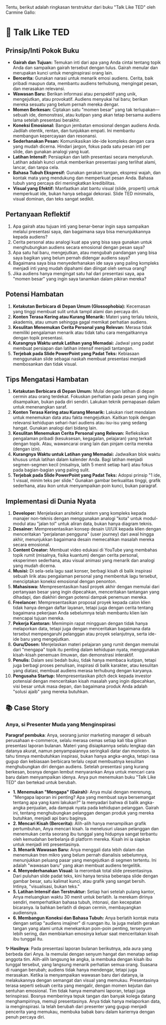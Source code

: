 Tentu, berikut adalah ringkasan terstruktur dari buku "Talk Like TED" oleh Carmine Gallo:

# 📖 Talk Like TED

## Prinsip/Inti Pokok Buku
*   **Gairah dan Tujuan:** Temukan inti dari apa yang Anda cintai tentang topik Anda dan sampaikan gairah tersebut dengan tulus. Gairah menular dan merupakan kunci untuk menginspirasi orang lain.
*   **Bercerita:** Gunakan narasi untuk menarik emosi audiens. Cerita, baik pribadi maupun data, membantu audiens terhubung, mengingat pesan, dan merasakan relevansi.
*   **Wawasan Baru:** Berikan informasi atau perspektif yang unik, mengejutkan, atau provokatif. Audiens menyukai hal baru; berikan mereka sesuatu yang belum pernah mereka dengar.
*   **Momen Berkesan:** Ciptakan satu "momen besar" yang tak terlupakan—sebuah ide, demonstrasi, atau kutipan yang akan tetap bersama audiens lama setelah presentasi berakhir.
*   **Koneksi Emosional:** Bangun jembatan emosional dengan audiens Anda. Jadilah otentik, rentan, dan tunjukkan empati. Ini membantu membangun kepercayaan dan resonansi.
*   **Sederhanakan Pesan:** Komunikasikan ide-ide kompleks dengan cara yang mudah dicerna. Hindari jargon, fokus pada satu pesan inti per slide, dan gunakan analogi yang kuat.
*   **Latihan Intensif:** Persiapkan dan latih presentasi secara menyeluruh. Latihan adalah kunci untuk memberikan presentasi yang terlihat alami, lancar, dan tanpa cela.
*   **Bahasa Tubuh Ekspresif:** Gunakan gerakan tangan, ekspresi wajah, dan kontak mata yang mendukung dan memperkuat pesan Anda. Bahasa tubuh yang percaya diri meningkatkan kredibilitas.
*   **Visual yang Efektif:** Manfaatkan alat bantu visual (slide, properti) untuk memperkuat ide, bukan hanya sebagai dekorasi. Slide TED minimalis, visual dominan, dan teks sangat sedikit.

## Pertanyaan Reflektif
1.  Apa gairah atau tujuan inti yang benar-benar ingin saya sampaikan melalui presentasi saya, dan bagaimana saya bisa menunjukkannya kepada audiens?
2.  Cerita personal atau analogi kuat apa yang bisa saya gunakan untuk menghubungkan audiens secara emosional dengan pesan saya?
3.  Apa satu hal baru, mengejutkan, atau mengubah pandangan yang bisa saya bagikan yang belum pernah didengar audiens saya?
4.  Bagaimana saya bisa menyederhanakan ide saya yang paling kompleks menjadi inti yang mudah dipahami dan diingat oleh semua orang?
5.  Jika audiens hanya mengingat satu hal dari presentasi saya, apa "momen besar" yang ingin saya tanamkan dalam pikiran mereka?

## Potensi Hambatan
1.  **Ketakutan Berbicara di Depan Umum (Glossophobia):** Kecemasan yang tinggi membuat sulit untuk tampil alami dan percaya diri.
2.  **Konten Terasa Kering atau Kurang Menarik:** Materi yang terlalu teknis, akademis, atau umum sehingga gagal memikat perhatian audiens.
3.  **Kesulitan Menemukan Cerita Personal yang Relevan:** Merasa tidak memiliki pengalaman menarik atau tidak tahu cara mengaitkannya dengan topik presentasi.
4.  **Kurangnya Waktu untuk Latihan yang Memadai:** Jadwal yang padat membuat persiapan dan latihan intensif menjadi tantangan.
5.  **Terjebak pada Slide PowerPoint yang Padat Teks:** Kebiasaan menggunakan slide sebagai naskah membuat presentasi menjadi membosankan dan tidak visual.

## Tips Mengatasi Hambatan
1.  **Ketakutan Berbicara di Depan Umum:** Mulai dengan latihan di depan cermin atau orang terdekat. Fokuskan perhatian pada pesan yang ingin disampaikan, bukan pada diri sendiri. Lakukan teknik pernapasan dalam untuk menenangkan saraf.
2.  **Konten Terasa Kering atau Kurang Menarik:** Lakukan riset mendalam untuk menemukan data atau fakta mengejutkan. Kaitkan topik dengan relevansi kehidupan sehari-hari audiens atau isu-isu yang sedang hangat. Gunakan analogi dari bidang lain.
3.  **Kesulitan Menemukan Cerita Personal yang Relevan:** Refleksikan pengalaman pribadi (kesuksesan, kegagalan, pelajaran) yang terkait dengan topik. Atau, wawancarai orang lain dan pinjam cerita mereka (dengan izin).
4.  **Kurangnya Waktu untuk Latihan yang Memadai:** Jadwalkan blok waktu khusus untuk latihan dalam kalender Anda. Bagi latihan menjadi segmen-segmen kecil (misalnya, latih 5 menit setiap hari) atau fokus pada bagian-bagian yang paling sulit.
5.  **Terjebak pada Slide PowerPoint yang Padat Teks:** Adopsi prinsip "1 ide, 1 visual, minim teks per slide." Gunakan gambar berkualitas tinggi, grafik sederhana, atau ikon untuk menyampaikan poin kunci, bukan paragraf.

## Implementasi di Dunia Nyata
1.  **Developer:** Menjelaskan arsitektur sistem yang kompleks kepada manajer non-teknis dengan menggunakan analogi "kota" untuk modul-modul atau "jalan tol" untuk aliran data, bukan hanya diagram teknis.
2.  **Desainer:** Mempresentasikan konsep desain UI/UX kepada klien dengan menceritakan "perjalanan pengguna" (user journey) dari awal hingga akhir, menunjukkan bagaimana desain memecahkan masalah mereka secara emosional.
3.  **Content Creator:** Membuat video edukasi di YouTube yang membahas topik rumit (misalnya, fisika kuantum) dengan cerita personal, eksperimen sederhana, atau visual animasi yang menarik dan analogi yang mudah dicerna.
4.  **Musisi:** Di sela-sela lagu saat konser, berbagi kisah di balik inspirasi sebuah lirik atau pengalaman personal yang membentuk lagu tersebut, menciptakan koneksi emosional dengan penonton.
5.  **Mahasiswa:** Mempresentasikan hasil proyek akhir dengan memulai dari pertanyaan besar yang ingin dipecahkan, menceritakan tantangan yang dihadapi, dan diakhiri dengan potensi dampak penemuan mereka.
6.  **Freelancer:** Mempresentasikan proposal proyek kepada calon klien tidak hanya dengan daftar layanan, tetapi juga dengan cerita tentang bagaimana pekerjaan Anda sebelumnya telah membantu klien lain mencapai tujuan mereka.
7.  **Pekerja Kantoran:** Memimpin rapat mingguan dengan tidak hanya melaporkan data, tetapi juga dengan menceritakan bagaimana data tersebut mempengaruhi pelanggan atau proyek selanjutnya, serta ide-ide baru yang mengejutkan.
8.  **Guru/Dosen:** Menjelaskan materi pelajaran yang rumit dengan memulai dari "mengapa" topik itu penting dalam kehidupan nyata, menggunakan kisah-kisah penemuan ilmuwan, dan demonstrasi interaktif.
9.  **Penulis:** Dalam sesi bedah buku, tidak hanya membaca kutipan, tetapi juga berbagi proses penulisan, inspirasi di balik karakter, atau kesulitan yang diatasi, membuat audiens merasa terhubung dengan karyanya.
10. **Pengusaha Startup:** Mempresentasikan pitch deck kepada investor potensial dengan menceritakan kisah masalah yang ingin dipecahkan, visi besar untuk masa depan, dan bagaimana produk Anda adalah "solusi ajaib" yang mereka butuhkan.

## 📚 Case Story
### Anya, si Presenter Muda yang Menginspirasi

**Paragraf pembuka**: Anya, seorang junior marketing manager di sebuah perusahaan e-commerce, selalu merasa cemas setiap kali tiba giliran presentasi laporan bulanan. Materi yang disiapkannya selalu lengkap dan datanya akurat, namun penyampaiannya seringkali datar dan monoton. Ia tahu timnya membutuhkan inspirasi, bukan hanya angka-angka, tetapi rasa gugup dan kebiasaan berbicara terlalu cepat membuatnya kesulitan menghubungkan diri dengan audiens. Setelah presentasi yang kurang berkesan, bosnya dengan lembut menyarankan Anya untuk mencari cara baru dalam menyampaikan idenya. Anya pun menemukan buku "Talk Like TED" dan bertekad untuk berubah.

*   **1. Menemukan "Mengapa" (Gairah):** Anya mulai dengan merenung, "Mengapa laporan ini penting? Apa yang membuat saya bersemangat tentang apa yang kami lakukan?" Ia menyadari bahwa di balik angka-angka penjualan, ada dampak nyata pada kehidupan pelanggan. Gairah ini, tentang menghubungkan pelanggan dengan produk yang mereka butuhkan, menjadi api baru baginya.
*   **2. Mencari Kisah (Bercerita):** Alih-alih hanya menampilkan grafik pertumbuhan, Anya mencari kisah. Ia menelusuri ulasan pelanggan dan menemukan cerita seorang ibu tunggal yang hidupnya sangat terbantu oleh kemudahan berbelanja di platform mereka. Kisah ini ia siapkan untuk menjadi inti presentasinya.
*   **3. Menarik Wawasan Baru:** Anya menggali data lebih dalam dan menemukan tren mikro yang belum pernah dianalisis sebelumnya, menunjukkan peluang pasar yang mengejutkan di segmen tertentu. Ini adalah "wawasan baru" yang akan membuat audiens tergelitik.
*   **4. Menyederhanakan Visual:** Ia merombak total slide presentasinya. Dari puluhan slide padat teks, kini hanya tersisa beberapa slide dengan gambar besar, satu kalimat kunci, atau grafik yang sangat bersih. Intinya, "visualisasi, bukan teks."
*   **5. Latihan Intensif dan Terstruktur:** Setiap hari setelah pulang kantor, Anya meluangkan waktu 30 menit untuk berlatih. Ia merekam dirinya sendiri, memperhatikan bahasa tubuh, intonasi, dan kecepatan bicaranya. Ia bahkan berlatih di depan cermin, membayangkan audiensnya.
*   **6. Membangun Koneksi dan Bahasa Tubuh:** Anya berlatih kontak mata dengan setiap "audiens imajiner" di ruangan itu. Ia juga melatih gerakan tangan yang alami untuk menekankan poin-poin penting, tersenyum lebih sering, dan membiarkan emosinya keluar saat menceritakan kisah ibu tunggal itu.

**✨ Hasilnya**: Pada presentasi laporan bulanan berikutnya, ada aura yang berbeda dari Anya. Ia memulai dengan senyum hangat dan menatap setiap anggota tim. Alih-alih langsung ke angka, ia membuka dengan kisah ibu tunggal tersebut, yang langsung menarik perhatian semua orang. Suasana di ruangan berubah; audiens tidak hanya mendengar, tetapi juga merasakan. Ketika ia menyampaikan wawasan baru dari datanya, ia melakukannya dengan semangat dan visual yang memukau. Presentasinya terasa seperti sebuah cerita yang mengalir, dengan momen kejutan dan sentuhan emosional. Tim tidak hanya memahami laporan, tetapi juga terinspirasi. Bosnya memberinya tepuk tangan dan banyak kolega datang menghampirinya, memuji presentasinya. Anya tidak hanya melaporkan data, ia menginspirasi. Ia telah berubah dari presenter yang gugup menjadi pencerita yang memukau, membuka babak baru dalam kariernya dengan penuh percaya diri.